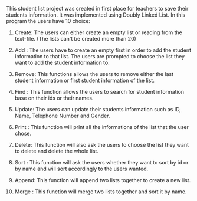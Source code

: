 This student list project was created in first place for teachers to save their students information. It was implemented using Doubly Linked List. In this program the users have 10 choice:

1.  Create:   The users can either create an empty list or reading from the                   text-file. (The lists can't be created more than 20)

2.  Add   :   The users have to create an empty first in order to add the                     student information to that list. The users are prompted to                     choose the list they want to add the student information to.

3.  Remove:   This functions allows the users to remove either the last student information or first student information of the list.
4.  Find  :   This function allows the users to search for student information base on their ids or their names.
5.  Update:   The users can update their students information such as ID, Name, Telephone Number and Gender. 
6.  Print :   This function will print all the informations of the list that the user chose.
7.  Delete:   This function will also ask the users to choose the list they want to delete and delete the whole list.
8.  Sort  :   This function will ask the users whether they want to sort by id or by name and will sort accordingly to the users wanted.
9.  Append:   This function will append two lists together to create a new list.
10. Merge :   This function will merge two lists together and sort it by name.